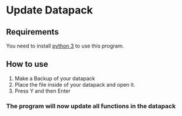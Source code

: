 # Update Datapack


## Requirements
You need to install [python 3](https://www.python.org/downloads/) to use this program.


## How to use

1. Make a Backup of your datapack
2. Place the file inside of your datapack and open it.
3. Press Y and then Enter
### The program will now update all functions in the datapack

